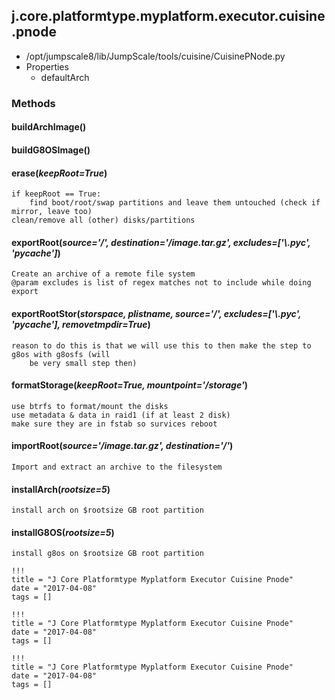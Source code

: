 <!-- toc -->
## j.core.platformtype.myplatform.executor.cuisine.pnode

- /opt/jumpscale8/lib/JumpScale/tools/cuisine/CuisinePNode.py
- Properties
    - defaultArch

### Methods

#### buildArchImage() 

#### buildG8OSImage() 

#### erase(*keepRoot=True*) 

```
if keepRoot == True:
    find boot/root/swap partitions and leave them untouched (check if mirror, leave too)
clean/remove all (other) disks/partitions

```

#### exportRoot(*source='/', destination='/image.tar.gz', excludes=['\\.pyc', '__pycache__']*) 

```
Create an archive of a remote file system
@param excludes is list of regex matches not to include while doing export

```

#### exportRootStor(*storspace, plistname, source='/', excludes=['\\.pyc', '__pycache__'], removetmpdir=True*) 

```
reason to do this is that we will use this to then make the step to g8os with g8osfs (will
    be very small step then)

```

#### formatStorage(*keepRoot=True, mountpoint='/storage'*) 

```
use btrfs to format/mount the disks
use metadata & data in raid1 (if at least 2 disk)
make sure they are in fstab so survices reboot

```

#### importRoot(*source='/image.tar.gz', destination='/'*) 

```
Import and extract an archive to the filesystem

```

#### installArch(*rootsize=5*) 

```
install arch on $rootsize GB root partition

```

#### installG8OS(*rootsize=5*) 

```
install g8os on $rootsize GB root partition

```


```
!!!
title = "J Core Platformtype Myplatform Executor Cuisine Pnode"
date = "2017-04-08"
tags = []
```

```
!!!
title = "J Core Platformtype Myplatform Executor Cuisine Pnode"
date = "2017-04-08"
tags = []
```

```
!!!
title = "J Core Platformtype Myplatform Executor Cuisine Pnode"
date = "2017-04-08"
tags = []
```
